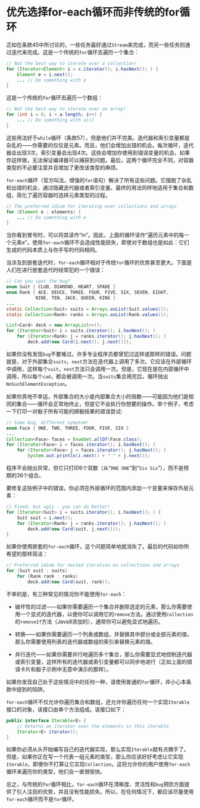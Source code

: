 # 优先选择for-each循环而非传统的for循环

正如在条款45中所讨论的，一些任务最好通过`Stream`来完成，而另一些任务则通过迭代来完成。这是一个传统的`for`循环去遍历一个集合：

```java
// Not the best way to iterate over a collection!
for (Iterator<Element> i = c.iterator(); i.hasNext(); ) {
	Element e = i.next();
	... // Do something with e
}
```

这是一个传统的`for`循环去遍历一个数组：

```java
// Not the best way to iterate over an array!
for (int i = 0; i < a.length; i++) {
	... // Do something with a[i]
}
```

这些用法好于`while`循环（条款57），但是他们并不完美。迭代器和索引变量都是杂乱的——你需要的仅仅是元素。而且，他们会增加出错的机会。每次循环，迭代器会出现3次，索引变量会出现4次。这些会增加你使用到错误变量的机会。如果你这样做，无法保证编译器可以捕获到问题。最后，这两个循环完全不同，对容器类型的不必要注意并且增加了更改该类型的麻烦。

`for-each`循环（官方叫法，增强的`for`语句）解决了所有这些问题。它摆脱了杂乱和出错的机会，通过隐藏迭代器或者索引变量。最终的用法同样地适用于集合和数组，简化了遍历容器时选择元素类型的过程。

```java
// The preferred idiom for iterating over collections and arrays
for (Element e : elements) {
	... // Do something with e
}
```

当你看到冒号时，可以将其读作“in”。因此，上面的循环读作“遍历元素中的每一个元素e”。使用`for-each`循环不会造成性能损失，即使对于数组也是如此：它们生成的代码本质上与你手写的代码相同。

当涉及到嵌套迭代时，`for-each`循环相对于传统`for`循环的优势甚至更大。下面是人们在进行嵌套迭代时经常犯的一个错误：

```java
// Can you spot the bug?
enum Suit { CLUB, DIAMOND, HEART, SPADE }
enum Rank { ACE, DEUCE, THREE, FOUR, FIVE, SIX, SEVEN, EIGHT, 
           NINE, TEN, JACK, QUEEN, KING }
...
static Collection<Suit> suits = Arrays.asList(Suit.values());
static Collection<Rank> ranks = Arrays.asList(Rank.values());

List<Card> deck = new ArrayList<>();
for (Iterator<Suit> i = suits.iterator(); i.hasNext(); )
	for (Iterator<Rank> j = ranks.iterator(); j.hasNext(); )
		deck.add(new Card(i.next(), j.next()));
```

如果你没有发现`bug`不要难过。许多专业程序员都曾犯过这样或那样的错误。问题就是，对于外部集合`suits`，`next`方法在迭代器上调用了多次。它应该在外部循环中调用，这样每个`suit`，`next`方法只会调用一次。但是，它现在是在内部循环中调用，所以每个`cad`，都会被调用一次。当`suits`集合用完后，循环抛出`NoSuchElementException`。

如果你真地不幸运，外部集合的大小是内部集合大小的倍数——可能因为他们是相同的集合——循环会正常地终止，但是它不会执行你想要的操作。举个例子，考虑一下打印一对骰子所有可能的掷骰结果的错误尝试:	

```java
// Same bug, different symptom!
enum Face { ONE, TWO, THREE, FOUR, FIVE, SIX }
...
Collection<Face> faces = EnumSet.allOf(Face.class);
for (Iterator<Face> i = faces.iterator(); i.hasNext(); )
	for (Iterator<Face> j = faces.iterator(); j.hasNext(); )
		System.out.println(i.next() + " " + j.next());
```

程序不会抛出异常，但它只打印6个双数（从“`ONE ONE`”到“`Six Six`”），而不是预期的36个组合。

要修复这些例子中的错误，你必须在外层循环的范围内添加一个变量来保存外层元素：

```java
// Fixed, but ugly - you can do better!
for (Iterator<Suit> i = suits.iterator(); i.hasNext(); ) {
	Suit suit = i.next();
	for (Iterator<Rank> j = ranks.iterator(); j.hasNext(); )
		deck.add(new Card(suit, j.next()));
}
```

如果你使用嵌套的`for-each`循环，这个问题简单地就消失了。最后的代码如你所希望的那样简洁：

```java
// Preferred idiom for nested iteration on collections and arrays
for (Suit suit : suits)
	for (Rank rank : ranks)
		deck.add(new Card(suit, rank));
```

不幸的是，有三种常见的情况你不能使用`for-each`：

- 破坏性的过滤——如果你需要遍历一个集合并删除选定的元素，那么你需要使用一个显式的迭代器，以便你可以调用它的`remove`方法。通过使用`Collection`的`removeIf`方法（Java8添加的），通常你可以避免显式地遍历。

- 转换——如果你需要遍历一个列表或数组，并替换其中部分或全部元素的值，那么你需要使用列表的迭代器或数组的索引来替换元素的值。

- 并行迭代——如果你需要并行地遍历多个集合，那么你需要显式地控制迭代器或索引变量，这样所有的迭代器或索引变量都可以同步地进行（正如上面的错误卡片和骰子示例中无意中演示的那样）。

如果你发现自己处于这些情况中的任何一种，请使用普通的`for`循环，并小心本条款中提到的陷阱。

`for-each`循环不仅允许你遍历集合和数组，还允许你遍历任何一个实现`Iterable`接口的对象，该接口由单个方法组成。该接口如下：

```java
public interface Iterable<E> {
	// Returns an iterator over the elements in this iterable
	Iterator<E> iterator();
}
```

如果你必须从头开始编写自己的迭代器实现，那么实现`Iterable`就有点棘手了。但是，如果你正在写一个代表一组元素的类型，那么你应该好好考虑让它实现`Iterable`，即便你不打算让它实现`Collection`。这将允许你的用户使用`for-each`循环来遍历你的类型，他们会一直很愉快。

总之，与传统的`for`循环相比，`for-each`循环在清晰度、灵活性和`bug`预防方面提供了引人注目的优势，并且没有性能损失。所以，在任何情况下，都应该尽量使用`for-each`循环而不是`for`循环。